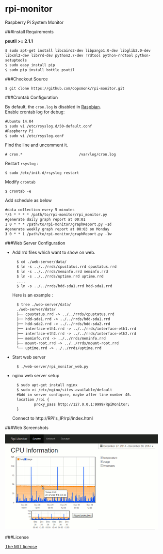 rpi-monitor
===========

Raspberry Pi System Monitor

###Install Requirements 

**psutil >= 2.1.1**  

    $ sudo apt-get install libcairo2-dev libpango1.0-dev libglib2.0-dev libxml2-dev librrd-dev python2.7-dev rrdtool python-rrdtool python-setuptools  
    $ sudo easy_install pip  
    $ sudo pip install bottle psutil  

###Checkout Source  

    $ git clone https://github.com/oopsmonk/rpi-monitor.git  

###Crontab Configuration  

By default, the `cron.log` is disabled in [Raspbian](http://www.raspbian.org/).  
Enable crontab log for debug:  

    #Ubuntu 14.04
    $ sudo vi /etc/rsyslog.d/50-default.conf
    #Raspberry Pi
    $ sudo vi /etc/rsyslog.conf

Find the line and uncomment it.  

    # cron.*                          /var/log/cron.log

Restart `rsyslog` :  

    $ sudo /etc/init.d/rsyslog restart  

Modify `crontab`  

    $ crontab -e  

Add schedule as below 

    #data collection every 5 minutes
    */5 * * * * /path/to/rpi-monitor/rpi_monitor.py
    #generate daily graph report at 00:01
    1 0 * * * /path/to/rpi-monitor/graphReport.py -1d 
    #generate weekly graph report at 00:03 on Monday
    3 0 * * 1 /path/to/rpi-monitor/graphReport.py -1w

###Web Server Configuration 

* Add rrd files which want to show on web. 

        $ cd ./web-server/data/
        $ ln -s ../../rrds/cpustatus.rrd cpustatus.rrd  
        $ ln -s ../../rrds/meminfo.rrd meminfo.rrd
        $ ln -s ../../rrds/uptime.rrd uptime.rrd  
        ....
        $ ln -s ../../rrds/hdd-sda1.rrd hdd-sda1.rrd

    Here is an example :  

        $ tree ./web-server/data/
        ./web-server/data/
        ├── cpustatus.rrd -> ../../rrds/cpustatus.rrd
        ├── hdd-sda1.rrd -> ../../rrds/hdd-sda1.rrd
        ├── hdd-sda2.rrd -> ../../rrds/hdd-sda2.rrd
        ├── interface-eth1.rrd -> ../../rrds/interface-eth1.rrd
        ├── interface-eth2.rrd -> ../../rrds/interface-eth2.rrd
        ├── meminfo.rrd -> ../../rrds/meminfo.rrd
        ├── mount-root.rrd -> ../../rrds/mount-root.rrd
        └── uptime.rrd -> ../../rrds/uptime.rrd

* Start web server  

        $ ./web-server/rpi_monitor_web.py  


* nginx web server setup  

        $ sudo apt-get install nginx  
        $ sudo vi /etc/nginx/sites-available/default
        #Add in server configure, maybe after line number 46.
        location /rpi {
                proxy_pass http://127.0.0.1:9999/RpiMonitor;
        }

    Connect to http://RPi's_IP/rpi/index.html 
  

###Web Screenshots  

<img src="https://raw.githubusercontent.com/oopsmonk/markdown-note/master/pictures/20141230-RPi-Monitor-Screenshot-1s.gif">

###License 

[The MIT license](https://github.com/oopsmonk/rpi-monitor/blob/master/LICENSE)  

